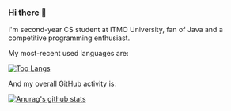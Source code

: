 ### Hi there 👋

I'm second-year CS student at ITMO University, fan of Java and a competitive programming enthusiast.

My most-recent used languages are:

<!-- GitHub languages section -->
[![Top Langs](https://github-readme-stats.vercel.app/api/top-langs/?username=CovarianceMomentum&langs_count=6&hide=TeX&hide_border=true)](https://github.com/anuraghazra/github-readme-stats)

And my overall GitHub activity is:

<!-- GitHub stats section -->
[![Anurag's github stats](https://github-readme-stats.vercel.app/api?username=CovarianceMomentum&show_icons=true&count_private=true&hide=stars&hide_border=true)](https://github.com/anuraghazra/github-readme-stats)
